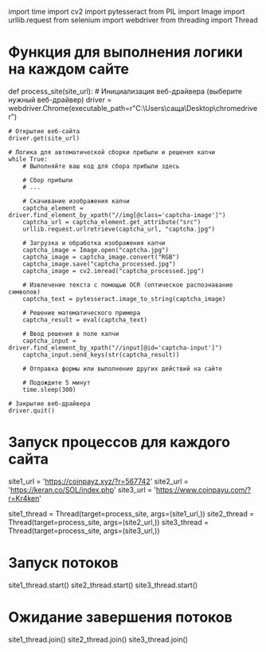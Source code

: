 import time
import cv2
import pytesseract
from PIL import Image
import urllib.request
from selenium import webdriver
from threading import Thread

# Функция для выполнения логики на каждом сайте
def process_site(site_url):
    # Инициализация веб-драйвера (выберите нужный веб-драйвер)
    driver = webdriver.Chrome(executable_path=r"C:\Users\саща\Desktop\chromedriver")

    # Открытие веб-сайта
    driver.get(site_url)

    # Логика для автоматической сборки прибыли и решения капчи
    while True:
        # Выполняйте ваш код для сбора прибыли здесь

        # Сбор прибыли
        # ...

        # Скачивание изображения капчи
        captcha_element = driver.find_element_by_xpath("//img[@class='captcha-image']")
        captcha_url = captcha_element.get_attribute("src")
        urllib.request.urlretrieve(captcha_url, "captcha.jpg")

        # Загрузка и обработка изображения капчи
        captcha_image = Image.open("captcha.jpg")
        captcha_image = captcha_image.convert("RGB")
        captcha_image.save("captcha_processed.jpg")
        captcha_image = cv2.imread("captcha_processed.jpg")

        # Извлечение текста с помощью OCR (оптическое распознавание символов)
        captcha_text = pytesseract.image_to_string(captcha_image)

        # Решение математического примера
        captcha_result = eval(captcha_text)

        # Ввод решения в поле капчи
        captcha_input = driver.find_element_by_xpath("//input[@id='captcha-input']")
        captcha_input.send_keys(str(captcha_result))

        # Отправка формы или выполнение других действий на сайте

        # Подождите 5 минут
        time.sleep(300)

    # Закрытие веб-драйвера
    driver.quit()

# Запуск процессов для каждого сайта
site1_url = 'https://coinpayz.xyz/?r=567742'
site2_url = 'https://keran.co/SOL/index.php'
site3_url = 'https://www.coinpayu.com/?r=Kr4ken'

site1_thread = Thread(target=process_site, args=(site1_url,))
site2_thread = Thread(target=process_site, args=(site2_url,))
site3_thread = Thread(target=process_site, args=(site3_url,))

# Запуск потоков
site1_thread.start()
site2_thread.start()
site3_thread.start()

# Ожидание завершения потоков
site1_thread.join()
site2_thread.join()
site3_thread.join()
